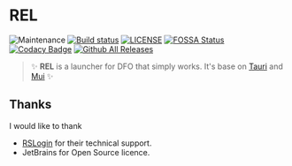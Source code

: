 REL
===

![Maintenance](https://img.shields.io/maintenance/yes/2022)
[![Build status](https://ci.appveyor.com/api/projects/status/2518r5xlutw53l54?svg=true)](https://github.com/Vang-z/RichELFlogin/blob/main/LICENSE)
[![LICENSE](https://img.shields.io/badge/licence-AGPL--3.0-orange)](https://github.com/Vang-z/RichELFlogin/releases)
[![FOSSA Status](https://app.fossa.com/api/projects/git%2Bgithub.com%2FVang-z%2FRichELFlogin.svg?type=shield)](https://app.fossa.com/projects/git%2Bgithub.com%2FVang-z%2FRichELFlogin?ref=badge_shield)
[![Codacy Badge](https://app.codacy.com/project/badge/Grade/1d7e3de166a74df4a7b1df689082217c)](https://www.codacy.com/gh/Vang-z/RichELFlogin/dashboard?utm_source=github.com&amp;utm_medium=referral&amp;utm_content=Vang-z/RichELFlogin&amp;utm_campaign=Badge_Grade)
[![Github All Releases](https://img.shields.io/github/downloads/Vang-z/RichELFlogin/total.svg)](https://github.com/Vang-z/RichELFlogin/releases)


> ✨ **REL** is a launcher for DFO that simply works. It's base on [Tauri](https://tauri.app/) and [Mui](https://mui.com/) ✨


Thanks
------

I would like to thank
- [RSLogin](http://d.pvftool.com/) for their technical support.
- JetBrains for Open Source licence.
